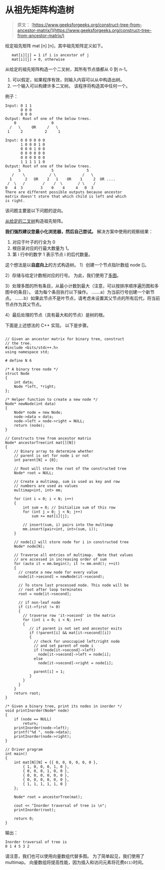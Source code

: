 # 从祖先矩阵构造树

> 原文： [https://www.geeksforgeeks.org/construct-tree-from-ancestor-matrix/](https://www.geeksforgeeks.org/construct-tree-from-ancestor-matrix/)

给定祖先矩阵 mat [n] [n]，其中祖先矩阵定义如下。

```
   mat[i][j] = 1 if i is ancestor of j
   mat[i][j] = 0, otherwise 
```

从给定的祖先矩阵构造一个二叉树，其所有节点值都从 0 到 n-1。

1.  可以假定，如果程序有效，则输入内容可以从中构造出树。
2.  一个输入可以构建许多二叉树。 该程序将构造其中任何一个。

例子：

```
Input: 0 1 1
       0 0 0 
       0 0 0 
Output: Root of one of the below trees.
    0                0
  /   \     OR     /   \
 1     2          2     1

Input: 0 0 0 0 0 0 
       1 0 0 0 1 0 
       0 0 0 1 0 0 
       0 0 0 0 0 0 
       0 0 0 0 0 0 
       1 1 1 1 1 0
Output: Root of one of the below trees.
      5              5               5
   /    \           / \            /   \
  1      2   OR    2   1    OR    1     2  OR ....
 /  \   /        /    /  \       / \    /
0   4  3        3    0    4     4   0  3
There are different possible outputs because ancestor
matrix doesn't store that which child is left and which
is right.

```

该问题主要是以下问题的逆向。

[从给定的二叉树](https://www.geeksforgeeks.org/construct-ancestor-matrix-from-a-given-binary-tree/)构造祖先矩阵。

**我们强烈建议您最小化浏览器，然后自己尝试。**
解决方案中使用的观察结果：

1.  对应于叶子的行全为 0
2.  根目录对应的行最大数量为 1。
3.  第 i 行中的数字 1 表示节点 i 的后代数量。

这个想法是以**自底向上**的方式构造树。
1）创建一个节点指针数组 node []。

2）存储与给定计数相对应的行号。 为此，我们使用了[多图](http://geeksquiz.com/multimap-associative-containers-the-c-standard-template-library-stl/)。

3）处理多图的所有条目，从最小计数到最大（注意，可以按排序顺序遍历图和多图中的条目）。 请为每个条目执行以下操作。
…….a）为当前行号创建一个新节点。
…….b）如果此节点不是叶节点，请考虑未设置其父节点的所有后代，将当前节点作为其父节点。

4）最后处理的节点（具有最大和的节点）是树的根。

下面是上述想法的 C++ 实现。 以下是步骤。

```

// Given an ancestor matrix for binary tree, construct 
// the tree. 
#include <bits/stdc++.h> 
using namespace std; 

# define N 6 

/* A binary tree node */
struct Node 
{ 
    int data; 
    Node *left, *right; 
}; 

/* Helper function to create a new node */
Node* newNode(int data) 
{ 
    Node* node = new Node; 
    node->data = data; 
    node->left = node->right = NULL; 
    return (node); 
} 

// Constructs tree from ancestor matrix 
Node* ancestorTree(int mat[][N]) 
{ 
    // Binary array to determine whether 
    // parent is set for node i or not 
    int parent[N] = {0}; 

    // Root will store the root of the constructed tree 
    Node* root = NULL; 

    // Create a multimap, sum is used as key and row 
    // numbers are used as values 
    multimap<int, int> mm; 

    for (int i = 0; i < N; i++) 
    { 
        int sum = 0; // Initialize sum of this row 
        for (int j = 0; j < N; j++) 
            sum += mat[i][j]; 

        // insert(sum, i) pairs into the multimap 
        mm.insert(pair<int, int>(sum, i)); 
    } 

    // node[i] will store node for i in constructed tree 
    Node* node[N]; 

    // Traverse all entries of multimap.  Note that values 
    // are accessed in increasing order of sum 
    for (auto it = mm.begin(); it != mm.end(); ++it) 
    { 
      // create a new node for every value 
      node[it->second] = newNode(it->second); 

      // To store last processed node. This node will be 
      // root after loop terminates 
      root = node[it->second]; 

      // if non-leaf node 
      if (it->first != 0) 
      { 
        // traverse row 'it->second' in the matrix 
        for (int i = 0; i < N; i++) 
        { 
           // if parent is not set and ancestor exits 
           if (!parent[i] && mat[it->second][i]) 
           { 
             // check for unoccupied left/right node 
             // and set parent of node i 
             if (!node[it->second]->left) 
               node[it->second]->left = node[i]; 
             else
               node[it->second]->right = node[i]; 

             parent[i] = 1; 
           } 
        } 
      } 
    } 
    return root; 
} 

/* Given a binary tree, print its nodes in inorder */
void printInorder(Node* node) 
{ 
    if (node == NULL) 
        return; 
    printInorder(node->left); 
    printf("%d ", node->data); 
    printInorder(node->right); 
} 

// Driver program 
int main() 
{ 
    int mat[N][N] = {{ 0, 0, 0, 0, 0, 0 }, 
        { 1, 0, 0, 0, 1, 0 }, 
        { 0, 0, 0, 1, 0, 0 }, 
        { 0, 0, 0, 0, 0, 0 }, 
        { 0, 0, 0, 0, 0, 0 }, 
        { 1, 1, 1, 1, 1, 0 } 
    }; 

    Node* root = ancestorTree(mat); 

    cout << "Inorder traversal of tree is \n"; 
    printInorder(root); 

    return 0; 
} 

```

输出：

```
Inorder traversal of tree is 
0 1 4 5 3 2 
```

请注意，我们也可以使用向量数组代替多图。 为了简单起见，我们使用了 multimap。 向量数组将提高性能，因为插入和访问元素将花费`O(1)`时间。


